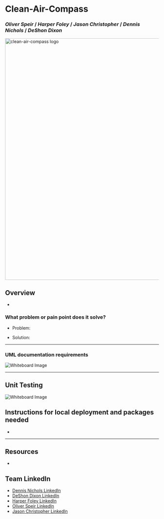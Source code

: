 # Clean-Air-Compass

### *Oliver Speir* / *Harper Foley* / *Jason Christopher* / *Dennis Nichols* / *DeShon Dixon*

<img width="791" alt="clean-air-compass logo" src="">

## Overview

- 

### What problem or pain point does it solve?

- Problem: 

- Solution: 

---

### UML documentation requirements

![Whiteboard Image](./images/)

---

## Unit Testing

![Whiteboard Image](./images/)


## Instructions for local deployment and packages needed

- 

---

## Resources

- 

## Team LinkedIn

- [Dennis Nichols LinkedIn](https://www.linkedin.com/in/dennisgnichols/)
- [DeShon Dixon LinkedIn](https://www.linkedin.com/in/deshondixon)
- [Harper Foley LinkedIn](https://www.linkedin.com/in/harper-e-foley/)
- [Oliver Speir LinkedIn](https://www.linkedin.com/in/oliverspeir/)
- [Jason Christopher LinkedIn](https://www.linkedin.com/in/jasonchristopher24/)
